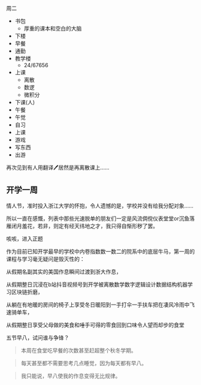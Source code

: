 周二

- 书包
    - 厚重的课本和空白的大脑
- 下楼
- 早餐
- 通勤
- 教学楼
    - 24/67656
- 上课
    - 离散
    - 数逻
    - 微积分
- 下课(人)
- 午餐
- 午觉
- 自习
- 上课
- 游戏
- 写东西
- 出游

再次见到有人用翻译🖊居然是再离散课上......


## 开学一周

情人节，准时投入浙江大学的怀抱，令人遗憾的是，学校并没有给我分配对象……

所以一直在感慨，列表中那些光速脱单的朋友们一定是风流倜傥仪表堂堂or沉鱼落雁闭月羞花，若非，则定有经天纬地之才，我只得自惭形秽了罢。

咳咳，进入正题

作为目前已知开学最早的学校中内卷指数数一数二的院系中的底层牛马，第一周的课程与学习毫无疑问是毁灭性的：

从假期名副其实的美国作息瞬间过渡到浙大作息，

从假期整日沉浸在b站抖音视频号到开学被离散数学数字逻辑设计数据结构机器学习区块链折磨，

从躺在有地暖的房间的椅子上享受冬日暖阳到一手打伞一手扶车把在凄风冷雨中飞速骑单车，

从假期整日享受父母做的美食和唾手可得的零食回到口味令人望而却步的食堂

五节早八，试问谁与争锋？

> 本周在食堂吃早餐的次数甚至赶超整个秋冬学期。

> 每天甚至都不需要思考几点睡觉，因为每天都有早八。

> 我只能说，早八使我的作息变得无比规律。

